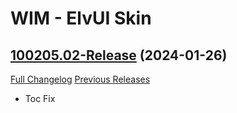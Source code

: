 # WIM - ElvUI Skin

## [100205.02-Release](https://github.com/fubaWoW/WIM_ElvUI_Skin/tree/100205.02-Release) (2024-01-26)
[Full Changelog](https://github.com/fubaWoW/WIM_ElvUI_Skin/compare/100205.01-Release...100205.02-Release) [Previous Releases](https://github.com/fubaWoW/WIM_ElvUI_Skin/releases)

- Toc Fix  

